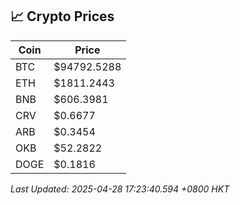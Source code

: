 ## 📈 Crypto Prices

| Coin | Price |
| ---- | ----- |
| BTC | $94792.5288 |
| ETH | $1811.2443 |
| BNB | $606.3981 |
| CRV | $0.6677 |
| ARB | $0.3454 |
| OKB | $52.2822 |
| DOGE | $0.1816 |

_Last Updated: 2025-04-28 17:23:40.594 +0800 HKT_